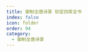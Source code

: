 ```yaml
---
title: 御制全唐诗录 钦定四库全书
index: false
icon: folder
order: 94
category:
  - 御制全唐诗录
---
```


<AutoCatalog  />
